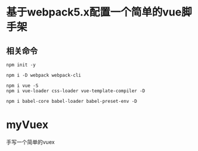 # 基于webpack5.x配置一个简单的vue脚手架
## 相关命令
````
npm init -y
````
````
npm i -D webpack webpack-cli
````
````
npm i vue -S
npm i vue-loader css-loader vue-template-compiler -D
````
````
npm i babel-core babel-loader babel-preset-env -D 
````
# myVuex
手写一个简单的vuex
